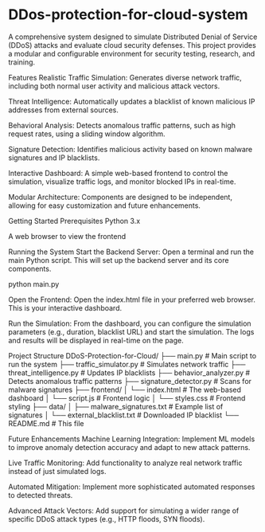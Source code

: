 # DDos-protection-for-cloud-system
A comprehensive system designed to simulate Distributed Denial of Service (DDoS) attacks and evaluate cloud security defenses. This project provides a modular and configurable environment for security testing, research, and training.

Features
Realistic Traffic Simulation: Generates diverse network traffic, including both normal user activity and malicious attack vectors.

Threat Intelligence: Automatically updates a blacklist of known malicious IP addresses from external sources.

Behavioral Analysis: Detects anomalous traffic patterns, such as high request rates, using a sliding window algorithm.

Signature Detection: Identifies malicious activity based on known malware signatures and IP blacklists.

Interactive Dashboard: A simple web-based frontend to control the simulation, visualize traffic logs, and monitor blocked IPs in real-time.

Modular Architecture: Components are designed to be independent, allowing for easy customization and future enhancements.

Getting Started
Prerequisites
Python 3.x

A web browser to view the frontend

Running the System
Start the Backend Server:
Open a terminal and run the main Python script. This will set up the backend server and its core components.

python main.py

Open the Frontend:
Open the index.html file in your preferred web browser. This is your interactive dashboard.

Run the Simulation:
From the dashboard, you can configure the simulation parameters (e.g., duration, blacklist URL) and start the simulation. The logs and results will be displayed in real-time on the page.

Project Structure
DDoS-Protection-for-Cloud/
├── main.py                    # Main script to run the system
├── traffic_simulator.py       # Simulates network traffic
├── threat_intelligence.py     # Updates IP blacklists
├── behavior_analyzer.py       # Detects anomalous traffic patterns
├── signature_detector.py      # Scans for malware signatures
├── frontend/
│   └── index.html             # The web-based dashboard
│   └── script.js              # Frontend logic
│   └── styles.css             # Frontend styling
├── data/
│   ├── malware_signatures.txt # Example list of signatures
│   └── external_blacklist.txt # Downloaded IP blacklist
└── README.md                  # This file

Future Enhancements
Machine Learning Integration: Implement ML models to improve anomaly detection accuracy and adapt to new attack patterns.

Live Traffic Monitoring: Add functionality to analyze real network traffic instead of just simulated logs.

Automated Mitigation: Implement more sophisticated automated responses to detected threats.

Advanced Attack Vectors: Add support for simulating a wider range of specific DDoS attack types (e.g., HTTP floods, SYN floods).
